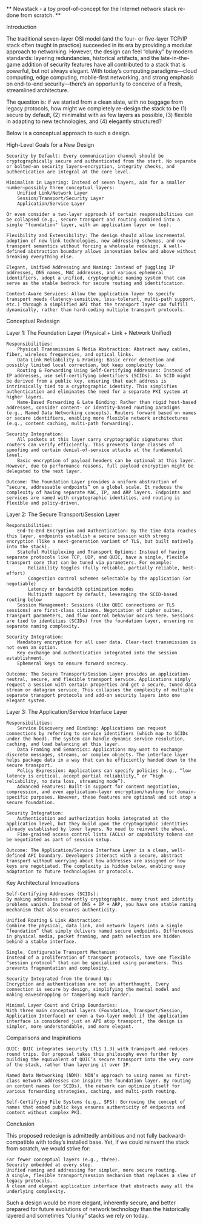 
** Newstack -  a toy proof-of-concept for the Internet network stack re-done from scratch.  **  


Introduction

The traditional seven-layer OSI model (and the four- or five-layer TCP/IP stack often taught in practice) succeeded in its era by providing a modular approach to networking. However, the design can feel “clunky” by modern standards: layering redundancies, historical artifacts, and the late-in-the-game addition of security features have all contributed to a stack that is powerful, but not always elegant. With today’s computing paradigms—cloud computing, edge computing, mobile-first networking, and strong emphasis on end-to-end security—there’s an opportunity to conceive of a fresh, streamlined architecture.

The question is: if we started from a clean slate, with no baggage from legacy protocols, how might we completely re-design the stack to be (1) secure by default, (2) minimalist with as few layers as possible, (3) flexible in adapting to new technologies, and (4) elegantly structured?

Below is a conceptual approach to such a design.

High-Level Goals for a New Design

    Security by Default: Every communication channel should be cryptographically secure and authenticated from the start. No separate or bolted-on security layers—encryption, integrity checks, and authentication are integral at the core level.

    Minimalism in Layering: Instead of seven layers, aim for a smaller number—possibly three conceptual layers:
        Unified Link/Network Layer
        Session/Transport/Security Layer
        Application/Service Layer

    Or even consider a two-layer approach if certain responsibilities can be collapsed (e.g., secure transport and routing combined into a single "foundation" layer, with an application layer on top).

    Flexibility and Extensibility: The design should allow incremental adoption of new link technologies, new addressing schemes, and new transport semantics without forcing a wholesale redesign. A well-defined abstraction boundary allows innovation below and above without breaking everything else.

    Elegant, Unified Addressing and Naming: Instead of juggling IP addresses, DNS names, MAC addresses, and various ephemeral identifiers, adopt a unified, cryptographic naming system that can serve as the stable bedrock for secure routing and identification.

    Context-Aware Services: Allow the application layer to specify transport needs (latency-sensitive, loss-tolerant, multi-path support, etc.) through a simplified API that the transport layer can fulfill dynamically, rather than hard-coding multiple transport protocols.

Conceptual Redesign

Layer 1: The Foundation Layer (Physical + Link + Network Unified)

    Responsibilities:
        Physical Transmission & Media Abstraction: Abstract away cables, fiber, wireless frequencies, and optical links.
        Data Link Reliability & Framing: Basic error detection and possibly limited local correction, but keep complexity low.
        Routing & Forwarding Using Self-Certifying Addresses: Instead of IP addresses, use self-certifying identifiers (SCIDs). An SCID might be derived from a public key, ensuring that each address is intrinsically tied to a cryptographic identity. This simplifies authentication and eliminates the need for a separate PKI system at higher layers.
        Name-Based Forwarding & Late Binding: Rather than rigid host-based addresses, consider content- or identity-based routing paradigms (e.g., Named Data Networking concepts). Routers forward based on names or secure identifiers, enabling more flexible network architectures (e.g., content caching, multi-path forwarding).

    Security Integration:
        All packets at this layer carry cryptographic signatures that routers can verify efficiently. This prevents large classes of spoofing and certain denial-of-service attacks at the fundamental level.
        Basic encryption of payload headers can be optional at this layer. However, due to performance reasons, full payload encryption might be delegated to the next layer.

    Outcome: The Foundation Layer provides a uniform abstraction of “secure, addressable endpoints” on a global scale. It reduces the complexity of having separate MAC, IP, and ARP layers. Endpoints and services are named with cryptographic identities, and routing is flexible and policy-driven.

Layer 2: The Secure Transport/Session Layer

    Responsibilities:
        End-to-End Encryption and Authentication: By the time data reaches this layer, endpoints establish a secure session with strong encryption (like a next-generation variant of TLS, but built natively into the stack).
        Stateful Multiplexing and Transport Options: Instead of having separate protocols like TCP, UDP, and QUIC, have a single, flexible transport core that can be tuned via parameters. For example:
            Reliability toggles (fully reliable, partially reliable, best-effort)
            Congestion control schemes selectable by the application (or negotiable)
            Latency or bandwidth optimization modes
            Multipath support by default, leveraging the SCID-based routing below
        Session Management: Sessions (like QUIC connections or TLS sessions) are first-class citizens. Negotiation of cipher suites, transport parameters, and flow control behavior occurs here. Sessions are tied to identities (SCIDs) from the foundation layer, ensuring no separate naming complexity.

    Security Integration:
        Mandatory encryption for all user data. Clear-text transmission is not even an option.
        Key exchange and authentication integrated into the session establishment.
        Ephemeral keys to ensure forward secrecy.

    Outcome: The Secure Transport/Session Layer provides an application-neutral, secure, and flexible transport service. Applications simply request a session with certain properties and get a secure, tuned data stream or datagram service. This collapses the complexity of multiple separate transport protocols and add-on security layers into one elegant system.

Layer 3: The Application/Service Interface Layer

    Responsibilities:
        Service Discovery and Binding: Applications can request connections by referring to service identifiers (which map to SCIDs under the hood). The system can handle dynamic service resolution, caching, and load balancing at this layer.
        Data Framing and Semantics: Applications may want to exchange discrete messages, streams, or complex objects. The interface layer helps package data in a way that can be efficiently handed down to the secure transport.
        Policy Expression: Applications can specify policies (e.g., “low latency is critical, accept partial reliability,” or “high reliability, no data loss, streaming mode”).
        Advanced Features: Built-in support for content negotiation, compression, and even application-layer encryption/hashing for domain-specific purposes. However, these features are optional and sit atop a secure foundation.

    Security Integration:
        Authentication and authorization hooks integrated at the application level, but they build upon the cryptographic identities already established by lower layers. No need to reinvent the wheel.
        Fine-grained access control lists (ACLs) or capability tokens can be negotiated as part of session setup.

    Outcome: The Application/Service Interface Layer is a clean, well-defined API boundary. Developers interact with a secure, abstract transport without worrying about how addresses are assigned or how keys are negotiated. The complexity is hidden below, enabling easy adaptation to future technologies or protocols.

Key Architectural Innovations

    Self-Certifying Addresses (SCIDs):
    By making addresses inherently cryptographic, many trust and identity problems vanish. Instead of DNS + IP + ARP, you have one stable naming mechanism that also ensures authenticity.

    Unified Routing & Link Abstraction:
    Combine the physical, data link, and network layers into a single “foundation” that simply delivers named secure endpoints. Differences in physical media, packet framing, and path selection are hidden behind a stable interface.

    Single, Configurable Transport Mechanism:
    Instead of a proliferation of transport protocols, have one flexible “session protocol” that can be specialized using parameters. This prevents fragmentation and complexity.

    Security Integrated from the Ground Up:
    Encryption and authentication are not an afterthought. Every connection is secure by design, simplifying the mental model and making eavesdropping or tampering much harder.

    Minimal Layer Count and Crisp Boundaries:
    With three main conceptual layers (Foundation, Transport/Session, Application Interface) or even a two-layer model if the application interface is considered just an API atop transport, the design is simpler, more understandable, and more elegant.

Comparisons and Inspirations

    QUIC: QUIC integrates security (TLS 1.3) with transport and reduces round trips. Our proposal takes this philosophy even further by building the equivalent of QUIC’s secure transport into the very core of the stack, rather than layering it over IP.

    Named Data Networking (NDN): NDN’s approach to using names as first-class network addresses can inspire the foundation layer. By routing on content names (or SCIDs), the network can optimize itself for various forwarding strategies, caching, and multi-path routing.

    Self-Certifying File Systems (e.g., SFS): Borrowing the concept of names that embed public keys ensures authenticity of endpoints and content without complex PKI.

Conclusion

This proposed redesign is admittedly ambitious and not fully backward-compatible with today’s installed base. Yet, if we could reinvent the stack from scratch, we would strive for:

    Far fewer conceptual layers (e.g., three).
    Security embedded at every step.
    Unified naming and addressing for simpler, more secure routing.
    A single, flexible transport/session mechanism that replaces a slew of legacy protocols.
    A clean and elegant application interface that abstracts away all the underlying complexity.

Such a design would be more elegant, inherently secure, and better prepared for future evolutions of network technology than the historically layered and sometimes “clunky” stacks we rely on today.

